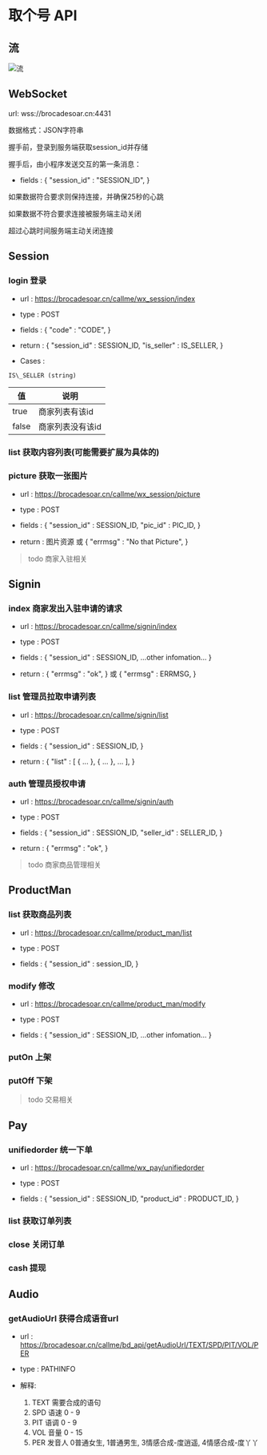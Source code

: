 # 取个号 API

## 流

![流](http://on-img.com/chart_image/5afbd4c6e4b0026862677068.png)

## WebSocket

url: wss://brocadesoar.cn:4431

数据格式：JSON字符串

握手前，登录到服务端获取session\_id并存储

握手后，由小程序发送交互的第一条消息：

* fields : {
    "session\_id" : "SESSION\_ID",
}

如果数据符合要求则保持连接，并确保25秒的心跳

如果数据不符合要求连接被服务端主动关闭

超过心跳时间服务端主动关闭连接

## Session

### login 登录

* url : https://brocadesoar.cn/callme/wx_session/index

* type : POST

* fields : {
    "code" : "CODE",
}

* return : {
    "session\_id" : SESSION\_ID,
    "is\_seller" : IS\_SELLER,
}

* Cases :

`IS\_SELLER (string)`

| 值|说明|
|---|---|
|true|商家列表有该id|
|false|商家列表没有该id|

### list 获取内容列表(可能需要扩展为具体的)

### picture 获取一张图片

* url : https://brocadesoar.cn/callme/wx_session/picture

* type : POST

* fields : {
    "session\_id" : SESSION\_ID,
    "pic\_id" : PIC\_ID,
}

* return : 图片资源 或 {
    "errmsg" : "No that Picture",
}

> todo 商家入驻相关
## Signin

### index 商家发出入驻申请的请求

* url : https://brocadesoar.cn/callme/signin/index

* type : POST

* fields : {
    "session\_id" : SESSION\_ID,
    ...other infomation...
}

* return : {
    "errmsg" : "ok",
} 或 {
    "errmsg" : ERRMSG,
}

### list 管理员拉取申请列表

* url : https://brocadesoar.cn/callme/signin/list

* type : POST

* fields : {
    "session\_id" : SESSION\_ID,
}

* return : {
    "list" : \[
        {
            ...
        }, 
        {
            ...
        }, 
        ...
    \],
}

### auth 管理员授权申请

* url : https://brocadesoar.cn/callme/signin/auth

* type : POST

* fields : {
    "session\_id" : SESSION\_ID,
    "seller\_id" : SELLER\_ID,
}

* return : {
    "errmsg" : "ok",
}

> todo 商家商品管理相关
## ProductMan

### list 获取商品列表

* url : https://brocadesoar.cn/callme/product_man/list

* type : POST

* fields : {
    "session\_id" : session\_ID,
}

### modify 修改

* url : https://brocadesoar.cn/callme/product_man/modify

* type : POST

* fields : {
    "session\_id" : SESSION\_ID,
    ...other infomation...
}

### putOn 上架

### putOff 下架

> todo 交易相关
## Pay

### unifiedorder 统一下单

* url : https://brocadesoar.cn/callme/wx_pay/unifiedorder

* type : POST

* fields : {
    "session\_id" : SESSION\_ID,
    "product\_id" : PRODUCT\_ID,
}

### list 获取订单列表

### close 关闭订单

### cash 提现

## Audio

### getAudioUrl 获得合成语音url

* url : https://brocadesoar.cn/callme/bd_api/getAudioUrl/TEXT/SPD/PIT/VOL/PER

* type : PATHINFO

* 解释:
    1. TEXT 需要合成的语句
    2. SPD 语速 0 - 9
    3. PIT 语调 0 - 9
    4. VOL 音量 0 - 15
    5. PER 发音人 0普通女生, 1普通男生, 3情感合成-度逍遥, 4情感合成-度丫丫
